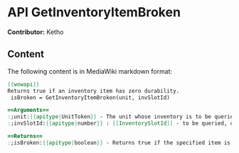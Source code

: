 # API GetInventoryItemBroken

**Contributor:** Ketho

## Content

The following content is in MediaWiki markdown format:

```mediawiki
{{wowapi}}
Returns true if an inventory item has zero durability.
 isBroken = GetInventoryItemBroken(unit, invSlotId)

==Arguments==
:;unit:{{apitype|UnitToken}} - The unit whose inventory is to be queried.
:;invSlotId:{{apitype|number}} : [[InventorySlotId]] - to be queried, obtained via [[API GetInventorySlotInfo|GetInventorySlotInfo]].

==Returns==
:;isBroken:{{apitype|boolean}} - Returns true if the specified item is broken, false otherwise.
```